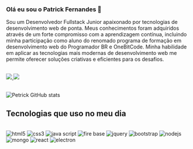 ### Olá eu sou o Patrick Fernandes 👋

Sou um Desenvolvedor Fullstack Junior apaixonado por tecnologias de desenvolvimento web de ponta. Meus conhecimentos foram adquiridos através de um forte compromisso com a aprendizagem contínua, incluindo minha participação como aluno do renomado programa de formação em desenvolvimento web do Programador BR e OneBitCode. Minha habilidade em aplicar as tecnologias mais modernas de desenvolvimento web me permite oferecer soluções criativas e eficientes para os desafios.

<br>
<a href="https://www.youtube.com/@petrickdev" rel="nofollow">
<img src="https://img.shields.io/badge/YouTube-%23FF0000.svg?style=for-the-badge&logo=YouTube&logoColor=white">
</a>

<a href="https://www.linkedin.com/in/patrick-macena-131a8228a/" rel="nofollow" target="_blank">
<img src="https://img.shields.io/badge/linkedin-%230077B5.svg?style=for-the-badge&logo=linkedin&logoColor=white">
</a>

<br>
<br>

![Petrick GitHub stats](https://github-readme-stats.vercel.app/api?username=devpetrick&show_icons=true&theme=dark)



## Tecnologias que uso no meu dia

<div style="display: inline-block"><br>
    <img aling="center" alt="html5" src="https://img.shields.io/badge/html5-%23E34F26.svg?style=for-the-badge&logo=html5&logoColor=white">
    <img aling="center" alt="css3" src="https://img.shields.io/badge/css3-%231572B6.svg?style=for-the-badge&logo=css3&logoColor=white">
    <img aling="center" alt="java script" src="https://img.shields.io/badge/javascript-%23323330.svg?style=for-the-badge&logo=javascript&logoColor=%23F7DF1E">
    <img aling="center" alt="fire base" src="https://img.shields.io/badge/Firebase-039BE5?style=for-the-badge&logo=Firebase&logoColor=white">
    <img aling="center" alt="jquery" src="https://img.shields.io/badge/jquery-%230769AD.svg?style=for-the-badge&logo=jquery&logoColor=white">
    <img aling="center" alt="bootstrap" src="https://img.shields.io/badge/bootstrap-%23563D7C.svg?style=for-the-badge&logo=bootstrap&logoColor=white">
    <img aling="center" alt="nodejs" src="https://img.shields.io/badge/node.js-6DA55F?style=for-the-badge&logo=node.js&logoColor=white">
    <img aling="center" alt="mongo" src="https://img.shields.io/badge/MongoDB-%234ea94b.svg?style=for-the-badge&logo=mongodb&logoColor=white">
    <img aling="center" alt="react" src="https://img.shields.io/badge/react-%2320232a.svg?style=for-the-badge&logo=react&logoColor=%2361DAFB">
    <img aling="center" alt="electron" src="https://img.shields.io/badge/Electron-191970?style=for-the-badge&logo=Electron&logoColor=white">
</div>
